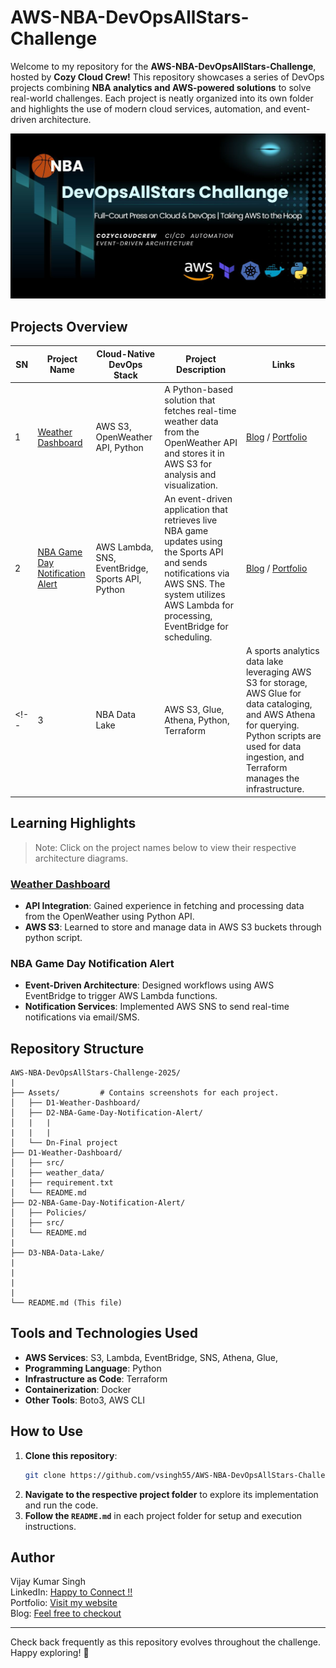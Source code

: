 
# AWS-NBA-DevOpsAllStars-Challenge

Welcome to my repository for the **AWS-NBA-DevOpsAllStars-Challenge**, hosted by **Cozy Cloud Crew!** This repository showcases a series of DevOps projects combining **NBA analytics and AWS-powered solutions** to solve real-world challenges. Each project is neatly organized into its own folder and highlights the use of modern cloud services, automation, and event-driven architecture.

![thumbnail](Assests/devopsallstar.jpg)

## Projects Overview

| SN | Project Name                   | Cloud-Native DevOps Stack                                                                 | Project Description                                                                                                                                                                                                                 | Links |
|------------|--------------------------------|--------------------------------------------------------------------------------------------|-------------------------------------------------------------------------------------------------------------------------------------------------------------------------------------------------------------------------------------|-------|
| 1          | [Weather Dashboard](D1-Weather%20Dashboard/)              | AWS S3, OpenWeather API, Python                                               | A Python-based solution that fetches real-time weather data from the OpenWeather API and stores it in AWS S3 for analysis and visualization.                  | [Blog](https://blogs.vijaysingh.cloud) / [Portfolio](https://vijaysingh.cloud) |
| 2          | [NBA Game Day Notification Alert](D2-NBA%20Game%20Day%20Notification%20Alert/)| AWS Lambda, SNS, EventBridge, Sports API, Python                                   | An event-driven application that retrieves live NBA game updates using the Sports API and sends notifications via AWS SNS. The system utilizes AWS Lambda for processing, EventBridge for scheduling. | [Blog](https://blogs.vijaysingh.cloud) / [Portfolio](https://vijaysingh.cloud) |
<!-- | 3          | NBA Data Lake                  | AWS S3, Glue, Athena, Python, Terraform                                                    | A sports analytics data lake leveraging AWS S3 for storage, AWS Glue for data cataloging, and AWS Athena for querying. Python scripts are used for data ingestion, and Terraform manages the infrastructure.                        | [Blog](https://blogs.vijaysingh.cloud) / [Portfolio](https://vijaysingh.cloud) | -->

## Learning Highlights
> Note: Click on the project names below to view their respective architecture diagrams.
### [Weather Dashboard](Assests/D1-Weather%20Dashboard/1.architechture.png)
- **API Integration**: Gained experience in fetching and processing data from the OpenWeather using Python API.
- **AWS S3**: Learned to store and manage data in AWS S3 buckets through python script.

### NBA Game Day Notification Alert
- **Event-Driven Architecture**: Designed workflows using AWS EventBridge to trigger AWS Lambda functions.
- **Notification Services**: Implemented AWS SNS to send real-time notifications via email/SMS.
<!-- - **Containerization (Docker)**: Utilized Docker to containerize applications, enhancing portability and consistency across environments. -->

<!-- ### NBA Data Lake
- **Data Storage**: Organized raw and processed data in AWS S3 buckets.
- **Data Cataloging**: Employed AWS Glue to catalog datasets and define schemas.
- **Query Execution**: Executed SQL queries on stored data using AWS Athena.
- **Infrastructure as Code (Terraform)**: Managed infrastructure provisioning and configuration using Terraform. -->

## Repository Structure

```
AWS-NBA-DevOpsAllStars-Challenge-2025/
|
├── Assets/         # Contains screenshots for each project.
│   ├── D1-Weather-Dashboard/
│   ├── D2-NBA-Game-Day-Notification-Alert/
│   |   |
|   |   |
│   └── Dn-Final project
├── D1-Weather-Dashboard/
│   ├── src/
│   ├── weather_data/
|   ├── requirement.txt
│   └── README.md
├── D2-NBA-Game-Day-Notification-Alert/
│   ├── Policies/
│   ├── src/
│   └── README.md
|
├── D3-NBA-Data-Lake/
|
|
|
|
└── README.md (This file)
```

## Tools and Technologies Used

- **AWS Services**: S3, Lambda, EventBridge, SNS, Athena, Glue,
- **Programming Language**: Python
- **Infrastructure as Code**: Terraform
- **Containerization**: Docker
- **Other Tools**: Boto3, AWS CLI

## How to Use

1. **Clone this repository**:
   ```bash
   git clone https://github.com/vsingh55/AWS-NBA-DevOpsAllStars-Challenge-2025.git
   ```
2. **Navigate to the respective project folder** to explore its implementation and run the code.
3. **Follow the `README.md`** in each project folder for setup and execution instructions.


## Author
Vijay Kumar Singh  
LinkedIn: [Happy to Connect !!](https://www.linkedin.com/in/vsingh55)  
Portfolio: [Visit my website](https://vijaysingh.cloud)   
Blog: [Feel free to checkout](https://blogs.vijaysingh.cloud)

---

Check back frequently as this repository evolves throughout the challenge. Happy exploring! 🚀
